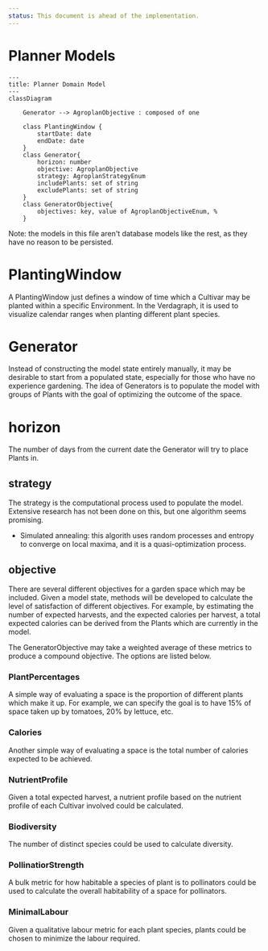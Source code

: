 ```yaml
---
status: This document is ahead of the implementation.
---
```


# Planner Models

```mermaid
---
title: Planner Domain Model
---
classDiagram

    Generator --> AgroplanObjective : composed of one

    class PlantingWindow {
        startDate: date
        endDate: date
    }
    class Generator{
        horizon: number
        objective: AgroplanObjective
        strategy: AgroplanStrategyEnum
        includePlants: set of string
        excludePlants: set of string
    }
    class GeneratorObjective{
        objectives: key, value of AgroplanObjectiveEnum, %
    }

```

Note: the models in this file aren't database models like the rest, as they have no reason to be persisted.

# PlantingWindow

A PlantingWindow just defines a window of time which a Cultivar may be planted within a specific Environment. In the Verdagraph, it is used to visualize calendar ranges when planting different plant species.

# Generator

Instead of constructing the model state entirely manually, it may be desirable to start from a populated state, especially for those who have no experience gardening. The idea of Generators is to populate the model with groups of Plants with the goal of optimizing the outcome of the space.

# horizon

The number of days from the current date the Generator will try to place Plants in.

## strategy

The strategy is the computational process used to populate the model. Extensive research has not been done on this, but one algorithm seems promising.

- Simulated annealing: this algorith uses random processes and entropy to converge on local maxima, and it is a quasi-optimization process.

## objective

There are several different objectives for a garden space which may be included. Given a model state, methods will be developed to calculate the level of satisfaction of different objectives. For example, by estimating the number of expected harvests, and the expected calories per harvest, a total expected calories can be derived from the Plants which are currently in the model.

The GeneratorObjective may take a weighted average of these metrics to produce a compound objective. The options are listed below.

### PlantPercentages

A simple way of evaluating a space is the proportion of different plants which make it up. For example, we can specify the goal is to have 15% of space taken up by tomatoes, 20% by lettuce, etc.

### Calories

Another simple way of evaluating a space is the total number of calories expected to be achieved.

### NutrientProfile

Given a total expected harvest, a nutrient profile based on the nutrient profile of each Cultivar involved could be calculated.

### Biodiversity

The number of distinct species could be used to calculate diversity.

### PollinatiorStrength

A bulk metric for how habitable a species of plant is to pollinators could be used to calculate the overall habitability of a space for pollinators.

### MinimalLabour

Given a qualitative labour metric for each plant species, plants could be chosen to minimize the labour required.
